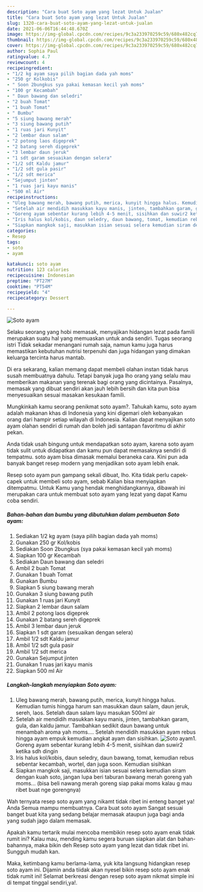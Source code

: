 ```yaml
---
description: "Cara buat Soto ayam yang lezat Untuk Jualan"
title: "Cara buat Soto ayam yang lezat Untuk Jualan"
slug: 1320-cara-buat-soto-ayam-yang-lezat-untuk-jualan
date: 2021-06-06T16:44:48.670Z
image: https://img-global.cpcdn.com/recipes/9c3a233970259c59/680x482cq70/soto-ayam-foto-resep-utama.jpg
thumbnail: https://img-global.cpcdn.com/recipes/9c3a233970259c59/680x482cq70/soto-ayam-foto-resep-utama.jpg
cover: https://img-global.cpcdn.com/recipes/9c3a233970259c59/680x482cq70/soto-ayam-foto-resep-utama.jpg
author: Sophia Paul
ratingvalue: 4.7
reviewcount: 4
recipeingredient:
- "1/2 kg ayam saya pilih bagian dada yah moms"
- "250 gr Kolkobis"
- " Soon 2bungkus sya pakai kemasan kecil yah moms"
- "100 gr Kecambah"
- " Daun bawang dan seledri"
- "2 buah Tomat"
- "1 buah Tomat"
- " Bumbu"
- "5 siung bawang merah"
- "3 siung bawang putih"
- "1 ruas jari Kunyit"
- "2 lembar daun salam"
- "2 potong laos digeprek"
- "2 batang sereh digeprek"
- "3 lembar daun jeruk"
- "1 sdt garam sesuaikan dengan selera"
- "1/2 sdt Kaldu jamur"
- "1/2 sdt gula pasir"
- "1/2 sdt merica"
- "Sejumput jinten"
- "1 ruas jari kayu manis"
- "500 ml Air"
recipeinstructions:
- "Uleg bawang merah, bawang putih, merica, kunyit hingga halus. Kemudian tumis hingga harum san masukkan daun salam, daun jeruk, sereh, laos. Setelah daun salam layu masukan 500ml air"
- "Setelah air mendidih masukkan kayu manis, jinten, tambahkan garam, gula, dan kaldu jamur. Tambahkan sedikit daun bawang untuk menambah aroma yah moms.... Setelah mendidih masukkan ayam rebus hingga ayam empuk kemudian angkat ayam dan sisihkan."
- "Goreng ayam sebentar kurang lebih 4-5 menit, sisihkan dan suwir2 ketika sdh dingin"
- "Iris halus kol/kobis, daun seledry, daun bawang, tomat, kemudian rebus sebentar kecambah, wortel, dan juga soon. Kemudian sisihkan"
- "Siapkan mangkok saji, masukkan isian sesuai selera kemudian siram dengan kuah soto, jangan lupa beri taburan bawang merah goreng yah moms... (bisa beli nawang merah goreng siap pakai moms kalau g mau ribet buat nge gorengnya)"
categories:
- Resep
tags:
- soto
- ayam

katakunci: soto ayam 
nutrition: 123 calories
recipecuisine: Indonesian
preptime: "PT27M"
cooktime: "PT54M"
recipeyield: "4"
recipecategory: Dessert

---
```



![Soto ayam](https://img-global.cpcdn.com/recipes/9c3a233970259c59/680x482cq70/soto-ayam-foto-resep-utama.jpg)

Selaku seorang yang hobi memasak, menyajikan hidangan lezat pada famili merupakan suatu hal yang memuaskan untuk anda sendiri. Tugas seorang istri Tidak sekadar menangani rumah saja, namun kamu juga harus memastikan kebutuhan nutrisi terpenuhi dan juga hidangan yang dimakan keluarga tercinta harus mantab.

Di era  sekarang, kalian memang dapat membeli olahan instan tidak harus susah membuatnya dahulu. Tetapi banyak juga lho orang yang selalu mau memberikan makanan yang terenak bagi orang yang dicintainya. Pasalnya, memasak yang dibuat sendiri akan jauh lebih bersih dan kita pun bisa menyesuaikan sesuai masakan kesukaan famili. 



Mungkinkah kamu seorang penikmat soto ayam?. Tahukah kamu, soto ayam adalah makanan khas di Indonesia yang kini digemari oleh kebanyakan orang dari hampir setiap wilayah di Indonesia. Kalian dapat menyajikan soto ayam olahan sendiri di rumah dan boleh jadi santapan favoritmu di akhir pekan.

Anda tidak usah bingung untuk mendapatkan soto ayam, karena soto ayam tidak sulit untuk didapatkan dan kamu pun dapat memasaknya sendiri di tempatmu. soto ayam bisa dimasak memalui beraneka cara. Kini pun ada banyak banget resep modern yang menjadikan soto ayam lebih enak.

Resep soto ayam pun gampang sekali dibuat, lho. Kita tidak perlu capek-capek untuk membeli soto ayam, sebab Kalian bisa menyiapkan ditempatmu. Untuk Kamu yang hendak menghidangkannya, dibawah ini merupakan cara untuk membuat soto ayam yang lezat yang dapat Kamu coba sendiri.

<!--inarticleads1-->

##### Bahan-bahan dan bumbu yang dibutuhkan dalam pembuatan Soto ayam:

1. Sediakan 1/2 kg ayam (saya pilih bagian dada yah moms)
1. Gunakan 250 gr Kol/kobis
1. Sediakan  Soon 2bungkus (sya pakai kemasan kecil yah moms)
1. Siapkan 100 gr Kecambah
1. Sediakan  Daun bawang dan seledri
1. Ambil 2 buah Tomat
1. Gunakan 1 buah Tomat
1. Gunakan  Bumbu
1. Siapkan 5 siung bawang merah
1. Gunakan 3 siung bawang putih
1. Gunakan 1 ruas jari Kunyit
1. Siapkan 2 lembar daun salam
1. Ambil 2 potong laos digeprek
1. Gunakan 2 batang sereh digeprek
1. Ambil 3 lembar daun jeruk
1. Siapkan 1 sdt garam (sesuaikan dengan selera)
1. Ambil 1/2 sdt Kaldu jamur
1. Ambil 1/2 sdt gula pasir
1. Ambil 1/2 sdt merica
1. Gunakan Sejumput jinten
1. Gunakan 1 ruas jari kayu manis
1. Siapkan 500 ml Air




<!--inarticleads2-->

##### Langkah-langkah menyiapkan Soto ayam:

1. Uleg bawang merah, bawang putih, merica, kunyit hingga halus. Kemudian tumis hingga harum san masukkan daun salam, daun jeruk, sereh, laos. Setelah daun salam layu masukan 500ml air
1. Setelah air mendidih masukkan kayu manis, jinten, tambahkan garam, gula, dan kaldu jamur. Tambahkan sedikit daun bawang untuk menambah aroma yah moms.... Setelah mendidih masukkan ayam rebus hingga ayam empuk kemudian angkat ayam dan sisihkan.
<img src="//assets-global.cpcdn.com/assets/icons/button_play-2c75c40dde080a61004c1f40b05d8f140eaff45d7e9e6481dc71c63d2e7c4909.png" alt="Soto ayam">1. Goreng ayam sebentar kurang lebih 4-5 menit, sisihkan dan suwir2 ketika sdh dingin
1. Iris halus kol/kobis, daun seledry, daun bawang, tomat, kemudian rebus sebentar kecambah, wortel, dan juga soon. Kemudian sisihkan
1. Siapkan mangkok saji, masukkan isian sesuai selera kemudian siram dengan kuah soto, jangan lupa beri taburan bawang merah goreng yah moms... (bisa beli nawang merah goreng siap pakai moms kalau g mau ribet buat nge gorengnya)




Wah ternyata resep soto ayam yang nikamt tidak ribet ini enteng banget ya! Anda Semua mampu membuatnya. Cara buat soto ayam Sangat sesuai banget buat kita yang sedang belajar memasak ataupun juga bagi anda yang sudah jago dalam memasak.

Apakah kamu tertarik mulai mencoba membikin resep soto ayam enak tidak rumit ini? Kalau mau, mending kamu segera buruan siapkan alat dan bahan-bahannya, maka bikin deh Resep soto ayam yang lezat dan tidak ribet ini. Sungguh mudah kan. 

Maka, ketimbang kamu berlama-lama, yuk kita langsung hidangkan resep soto ayam ini. Dijamin anda tiidak akan nyesel bikin resep soto ayam enak tidak rumit ini! Selamat berkreasi dengan resep soto ayam nikmat simple ini di tempat tinggal sendiri,ya!.

